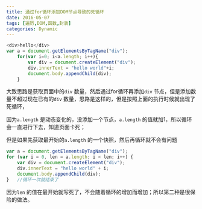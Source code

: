 ```yaml
---
title: 通过for循环添加DOM节点导致的死循环
date: 2016-05-07
tags: [遍历,DOM,函数,封装]
categories: Dynamic
---
```


```javascript
<div>hello</div>
var a = document.getElementsByTagName("div");
	for(var i=0; i<a.length; i++){
		var div = document.createElement("div");
		div.innerText = "hello world"+i;
		document.body.appendChild(div);
	}
```

大致思路是获取页面中的`div` 数量，然后通过for循环再添加`div` 节点，但是添加数量不超过现在已有的`div` 数量，思路是这样的，但是按照上面的执行时候就出现了死循环，

因为`a.length` 是动态变化的，没添加一个节点，`a.length` 的值就加1，所以循环会一直进行下去，知道页面卡死；

但是如果先获取最开始的`a.length` 的一个快照，然后再循环就不会有问题

```javascript
var a = document.getElementsByTagName("div");
for (var i = 0, len = a.length; i < len; i++) {
	var div = document.createElement("div");
	div.innerText = "hello world" + i;
	document.body.appendChild(div);
}	//循环一次就结束了
```

因为`len` 的值在最开始就写死了，不会随着循环的增加而增加；所以第二种是很保险的做法。

